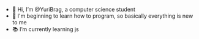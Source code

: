 - 👋 Hi, I’m @YuriBrag, a computer science student
- 🌱 I'm beginning to learn how to program, so basically everything is new to me
- 📚 I’m currently learning js

